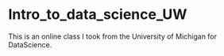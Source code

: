 # Intro_to_data_science_UW
This is an online class I took from the University of Michigan for DataScience. 
